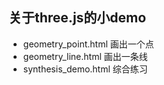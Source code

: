 ## 关于three.js的小demo

- geometry_point.html 画出一个点
- geometry_line.html 画出一条线
- synthesis_demo.html 综合练习